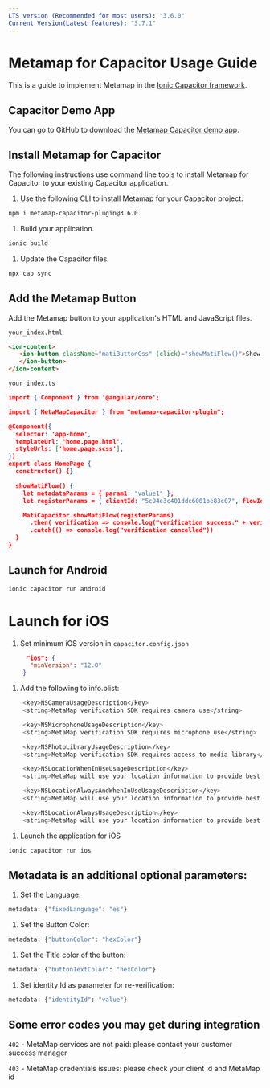 ```yaml
---
LTS version (Recommended for most users): "3.6.0"
Current Version(Latest features): "3.7.1"
---
```


# Metamap for Capacitor Usage Guide

This is a guide to implement Metamap in the [Ionic Capacitor framework](https://capacitorjs.com/docs).

## Capacitor Demo App

You can go to GitHub to download the [Metamap Capacitor demo app](https://github.com/GetMati/mati-mobile-examples/tree/main/capacitorDemoApp).

## Install Metamap for Capacitor

The following instructions use command line tools to install Metamap for Capacitor to your existing Capacitor application.

1. Use the following CLI to install Metamap for your Capacitor project.
```bash
npm i metamap-capacitor-plugin@3.6.0
 ```

1. Build your application.
```bash
ionic build
 ```

1. Update the Capacitor files.
```bash
npx cap sync
```

## Add the Metamap Button

Add the Metamap button to your application's HTML and JavaScript files.

`your_index.html`

```html
<ion-content>
   <ion-button className="matiButtonCss" (click)="showMatiFlow()">Show MatiFlow
   </ion-button>
</ion-content>
```

 `your_index.ts`

```json
import { Component } from '@angular/core';

import { MetaMapCapacitor } from "metamap-capacitor-plugin";

@Component({
  selector: 'app-home',
  templateUrl: 'home.page.html',
  styleUrls: ['home.page.scss'],
})
export class HomePage {
  constructor() {}

  showMatiFlow() {
    let metadataParams = { param1: "value1" };
    let registerParams = { clientId: "5c94e3c401ddc6001be83c07", flowId: "5e962a23728ddc001b5937aa", metadata: metadataParams};

    MatiCapacitor.showMatiFlow(registerParams)
      .then( verification => console.log("verification success:" + verification.verificationId))
      .catch(() => console.log("verification cancelled"))
  }
}
```

## Launch for Android

```bash
ionic capacitor run android
```

# Launch for iOS

1. Set minimum iOS version in `capacitor.config.json`
```json
     "ios": {
      "minVersion": "12.0"
    }
```

1. Add the following to info.plist:
```bash
    <key>NSCameraUsageDescription</key>
    <string>MetaMap verification SDK requires camera use</string>

    <key>NSMicrophoneUsageDescription</key>
    <string>MetaMap verification SDK requires microphone use</string>

    <key>NSPhotoLibraryUsageDescription</key>
    <string>MetaMap verification SDK requires access to media library</string>

    <key>NSLocationWhenInUseUsageDescription</key>
    <string>MetaMap will use your location information to provide best possible verification experience.</string>

    <key>NSLocationAlwaysAndWhenInUseUsageDescription</key>
    <string>MetaMap will use your location information to provide best possible verification experience.</string>

    <key>NSLocationAlwaysUsageDescription</key>
    <string>MetaMap will use your location information to provide best possible verification experience.</string>
  ```

1. Launch the application for iOS
```bash
ionic capacitor run ios
  ```

## Metadata is an additional optional parameters:

1. Set the Language:
```bash
metadata: {"fixedLanguage": "es"}
```

1.  Set the Button Color:
```bash
metadata: {"buttonColor": "hexColor"}
```

1. Set the Title color of the button:
```bash
metadata: {"buttonTextColor": "hexColor"}
   ```
   
1. Set identity Id as parameter for re-verification:
```bash
metadata: {"identityId": "value"}
```


## Some error codes you may get during integration

`402` - MetaMap services are not paid: please contact your customer success manager

`403` - MetaMap credentials issues: please check your client id and MetaMap id